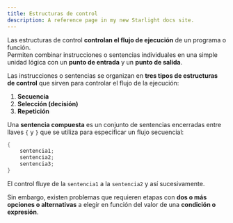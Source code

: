 ```yaml
---
title: Estructuras de control
description: A reference page in my new Starlight docs site.
---
```


Las estructuras de control **controlan el flujo de ejecución** de un programa o función.  
Permiten combinar instrucciones o sentencias individuales en una simple unidad lógica con un **punto de entrada** y un **punto de salida**.

Las instrucciones o sentencias se organizan en **tres tipos de estructuras de control** que sirven para controlar el flujo de la ejecución:

1. **Secuencia**  
2. **Selección (decisión)**  
3. **Repetición**

Una **sentencia compuesta** es un conjunto de sentencias encerradas entre llaves `{` y `}` que se utiliza para especificar un flujo secuencial:

```c
{
    sentencia1;
    sentencia2;
    sentencia3;
}
```

El control fluye de la `sentencia1` a la `sentencia2` y así sucesivamente.

Sin embargo, existen problemas que requieren etapas con **dos o más opciones o alternativas** a elegir en función del valor de una **condición o expresión**.

